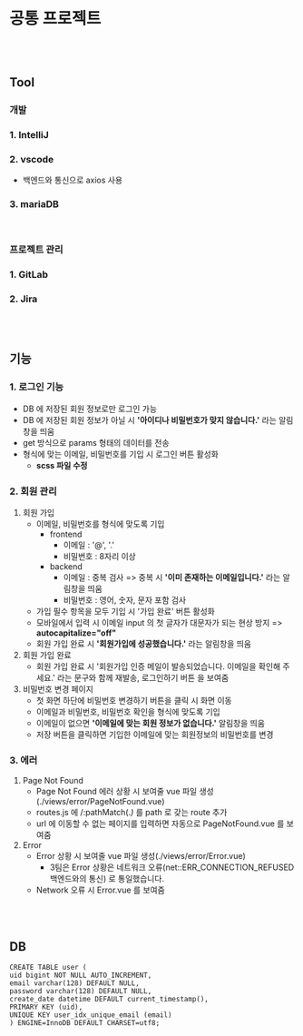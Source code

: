 # 공통 프로젝트

<br /><br />

## Tool
### 개발
### 1. IntelliJ
### 2. vscode
- 백엔드와 통신으로 axios 사용
### 3. mariaDB

<br />

### 프로젝트 관리
### 1. GitLab
### 2. Jira

<br /><br />

## 기능
### 1. 로그인 기능
- DB 에 저장된 회원 정보로만 로그인 가능
- DB 에 저장된 회원 정보가 아닐 시 **'아이디나 비밀번호가 맞지 않습니다.'** 라는 알림창을 띄움
- get 방식으로 params 형태의 데이터를 전송
- 형식에 맞는 이메일, 비밀번호를 기입 시 로그인 버튼 활성화
    - **scss 파일 수정**

### 2. 회원 관리
1. 회원 가입
    - 이메일, 비밀번호를 형식에 맞도록 기입
        - frontend
            - 이메일 : '@', '.'
            - 비밀번호 : 8자리 이상
        - backend
            - 이메일 : 중복 검사 => 중복 시 <b>'이미 존재하는 이메일입니다.'</b> 라는 알림창을 띄움
            - 비밀번호 : 영어, 숫자, 문자 포함 검사
    - 가입 필수 항목을 모두 기입 시 '가입 완료' 버튼 활성화
    - 모바일에서 입력 시 이메일 input 의 첫 글자가 대문자가 되는 현상 방지 => **autocapitalize="off"**
    - 회원 가입 완료 시 **'회원가입에 성공했습니다.'** 라는 알림창을 띄움
2. 회원 가입 완료
    - 회원 가입 완료 시 '회원가입 인증 메일이 발송되었습니다. 이메일을 확인해 주세요.' 라는 문구와 함께 재발송, 로그인하기 버튼 을 보여줌
3. 비밀번호 변경 페이지
    - 첫 화면 하단에 비밀번호 변경하기 버튼을 클릭 시 화면 이동
    - 이메일과 비밀번호, 비밀번호 확인을 형식에 맞도록 기입
    - 이메일이 없으면 **'이메일에 맞는 회원 정보가 없습니다.'** 알림창을 띄움
    - 저장 버튼을 클릭하면 기입한 이메일에 맞는 회원정보의 비밀번호를 변경

### 3. 에러
1. Page Not Found
    - Page Not Found 에러 상황 시 보여줄 vue 파일 생성(./views/error/PageNotFound.vue)
    - routes.js 에 /:pathMatch(.*)* 를 path 로 갖는 route 추가
    - url 에 이동할 수 없는 페이지를 입력하면 자동으로 PageNotFound.vue 를 보여줌
2. Error
    - Error 상황 시 보여줄 vue 파일 생성(./views/error/Error.vue)
        - 3팀은 Error 상황은 네트워크 오류(net::ERR_CONNECTION_REFUSED 백엔드와의 통신) 로 통일했습니다.
    - Network 오류 시 Error.vue 를 보여줌

<br /><br />

## DB

```
CREATE TABLE user (
uid bigint NOT NULL AUTO_INCREMENT,
email varchar(128) DEFAULT NULL,
password varchar(128) DEFAULT NULL,
create_date datetime DEFAULT current_timestamp(),
PRIMARY KEY (uid),
UNIQUE KEY user_idx_unique_email (email)
) ENGINE=InnoDB DEFAULT CHARSET=utf8;
```

